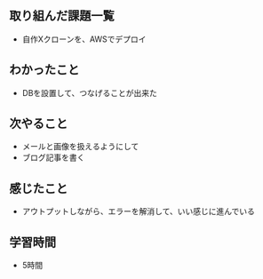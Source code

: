 ## 取り組んだ課題一覧
- 自作Xクローンを、AWSでデプロイ

## わかったこと
 - DBを設置して、つなげることが出来た

## 次やること
- メールと画像を扱えるようにして
- ブログ記事を書く

## 感じたこと
- アウトプットしながら、エラーを解消して、いい感じに進んでいる
    
## 学習時間
- 5時間